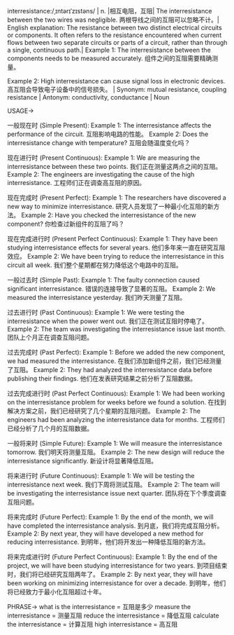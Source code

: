 interresistance:/ˌɪntərɪˈzɪstəns/ | n. |相互电阻，互阻| The interresistance between the two wires was negligible. 两根导线之间的互阻可以忽略不计。| English explanation: The resistance between two distinct electrical circuits or components.  It often refers to the resistance encountered when current flows between two separate circuits or parts of a circuit, rather than through a single, continuous path.| Example 1: The interresistance between the components needs to be measured accurately.  组件之间的互阻需要精确测量。

Example 2: High interresistance can cause signal loss in electronic devices.  高互阻会导致电子设备中的信号损失。 | Synonym: mutual resistance, coupling resistance | Antonym: conductivity, conductance | Noun


USAGE->

一般现在时 (Simple Present):
Example 1: The interresistance affects the performance of the circuit.  互阻影响电路的性能。
Example 2:  Does the interresistance change with temperature? 互阻会随温度变化吗？

现在进行时 (Present Continuous):
Example 1: We are measuring the interresistance between these two points. 我们正在测量这两点之间的互阻。
Example 2: The engineers are investigating the cause of the high interresistance. 工程师们正在调查高互阻的原因。


现在完成时 (Present Perfect):
Example 1: The researchers have discovered a new way to minimize interresistance. 研究人员发现了一种最小化互阻的新方法。
Example 2:  Have you checked the interresistance of the new component? 你检查过新组件的互阻了吗？

现在完成进行时 (Present Perfect Continuous):
Example 1:  They have been studying interresistance effects for several years. 他们多年来一直在研究互阻效应。
Example 2: We have been trying to reduce the interresistance in this circuit all week.  我们整个星期都在努力降低这个电路中的互阻。


一般过去时 (Simple Past):
Example 1:  The faulty connection caused significant interresistance.  错误的连接导致了显著的互阻。
Example 2: We measured the interresistance yesterday. 我们昨天测量了互阻。


过去进行时 (Past Continuous):
Example 1: We were testing the interresistance when the power went out.  我们正在测试互阻时停电了。
Example 2:  The team was investigating the interresistance issue last month.  团队上个月正在调查互阻问题。


过去完成时 (Past Perfect):
Example 1: Before we added the new component, we had measured the interresistance.  在我们添加新组件之前，我们已经测量了互阻。
Example 2: They had analyzed the interresistance data before publishing their findings.  他们在发表研究结果之前分析了互阻数据。


过去完成进行时 (Past Perfect Continuous):
Example 1:  We had been working on the interresistance problem for weeks before we found a solution.  在找到解决方案之前，我们已经研究了几个星期的互阻问题。
Example 2:  The engineers had been analyzing the interresistance data for months. 工程师们已经分析了几个月的互阻数据。


一般将来时 (Simple Future):
Example 1:  We will measure the interresistance tomorrow. 我们明天将测量互阻。
Example 2:  The new design will reduce the interresistance significantly. 新设计将显著降低互阻。


将来进行时 (Future Continuous):
Example 1:  We will be testing the interresistance next week.  我们下周将测试互阻。
Example 2: The team will be investigating the interresistance issue next quarter.  团队将在下个季度调查互阻问题。


将来完成时 (Future Perfect):
Example 1: By the end of the month, we will have completed the interresistance analysis.  到月底，我们将完成互阻分析。
Example 2:  By next year, they will have developed a new method for reducing interresistance.  到明年，他们将开发出一种降低互阻的新方法。


将来完成进行时 (Future Perfect Continuous):
Example 1: By the end of the project, we will have been studying interresistance for two years. 到项目结束时，我们将已经研究互阻两年了。
Example 2: By next year, they will have been working on minimizing interresistance for over a decade. 到明年，他们将已经致力于最小化互阻超过十年。




PHRASE->
what is the interresistance = 互阻是多少
measure the interresistance = 测量互阻
reduce the interresistance = 降低互阻
calculate the interresistance = 计算互阻
high interresistance = 高互阻


